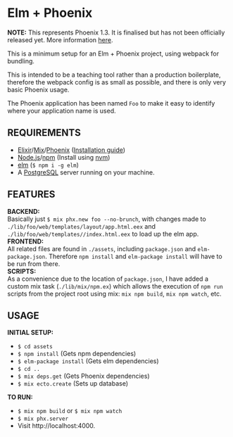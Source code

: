 # Elm + Phoenix

__NOTE:__ This represents Phoenix 1.3. It is finalised but has not been officially released yet. More information [here](https://gist.github.com/chrismccord/71ab10d433c98b714b75c886eff17357).

This is a minimum setup for an Elm + Phoenix project, using webpack for bundling.

This is intended to be a teaching tool rather than a production boilerplate, therefore the webpack config is as small as possible, and there is only very basic Phoenix usage.

The Phoenix application has been named `Foo` to make it easy to identify where your application name is used.

## REQUIREMENTS
- [Elixir](http://elixir-lang.org/)/[Mix](http://elixir-lang.org/getting-started/mix-otp/introduction-to-mix.html)/[Phoenix](http://www.phoenixframework.org/) ([Installation guide](http://www.phoenixframework.org/docs/installation))
- [Node.js](https://nodejs.org/en/)/[npm](https://www.npmjs.com/) (Install using [nvm](https://github.com/creationix/nvm))
- [elm](http://elm-lang.org/) (`$ npm i -g elm`)
- A [PostgreSQL](https://www.postgresql.org/) server running on your machine.

## FEATURES
__BACKEND:__  
Basically just `$ mix phx.new foo --no-brunch`, with changes made to `./lib/foo/web/templates/layout/app.html.eex` and `./lib/foo/web/templates//index.html.eex` to load up the elm app.  
__FRONTEND:__  
All related files are found in `./assets`, including `package.json` and `elm-package.json`. Therefore `npm install` and `elm-package install` will have to be run from there.  
__SCRIPTS:__  
As a convenience due to the location of `package.json`, I have added a custom mix task (`./lib/mix/npm.ex`) which allows the execution of `npm run` scripts from the project root using mix: `mix npm build`, `mix npm watch`, etc.

## USAGE
__INITIAL SETUP:__
- `$ cd assets`
- `$ npm install` (Gets npm dependencies)
- `$ elm-package install` (Gets elm dependencies)
- `$ cd ..`
- `$ mix deps.get` (Gets Phoenix dependencies)
- `$ mix ecto.create` (Sets up database)

__TO RUN:__
- `$ mix npm build` or `$ mix npm watch`
- `$ mix phx.server`
- Visit http://localhost:4000.
